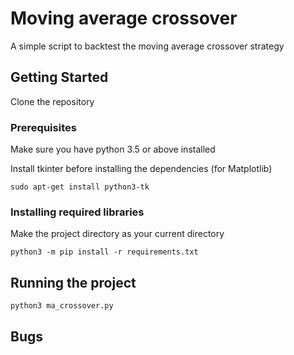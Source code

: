 # Moving average crossover
A simple script to backtest the moving average crossover strategy

## Getting Started

Clone the repository

### Prerequisites

Make sure you have python 3.5 or above installed

Install tkinter before installing the dependencies (for Matplotlib)

```
sudo apt-get install python3-tk
```

### Installing required libraries

Make the project directory as your current directory

```
python3 -m pip install -r requirements.txt
```

## Running the project

```
python3 ma_crossover.py
```

## Bugs
